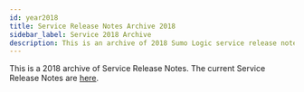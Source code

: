 ```yaml
---
id: year2018
title: Service Release Notes Archive 2018
sidebar_label: Service 2018 Archive
description: This is an archive of 2018 Sumo Logic service release notes.
---
```


This is a 2018 archive of Service Release Notes. The current Service Release Notes are [here](/docs/releasenotes/service).
